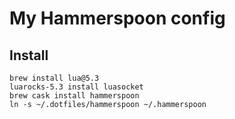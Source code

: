 # My Hammerspoon config

## Install
```
brew install lua@5.3
luarocks-5.3 install luasocket
brew cask install hammerspoon
ln -s ~/.dotfiles/hammerspoon ~/.hammerspoon
```

